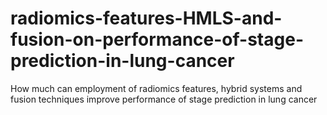 # radiomics-features-HMLS-and-fusion-on-performance-of-stage-prediction-in-lung-cancer
How much can employment of radiomics features, hybrid systems and fusion techniques improve performance of stage prediction in lung cancer
